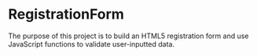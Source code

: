 # RegistrationForm
The purpose of this project is to build an HTML5 registration form and use JavaScript functions to validate user-inputted data.
